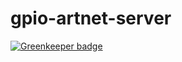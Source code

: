 # gpio-artnet-server

[![Greenkeeper badge](https://badges.greenkeeper.io/maxjoehnk/gpio-artnet-node.svg)](https://greenkeeper.io/)